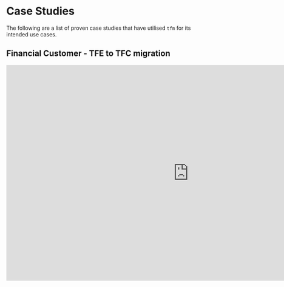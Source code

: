 # Case Studies


The following are a list of proven case studies that have utilised `tfm` for its intended use cases.




## Financial Customer - TFE to TFC migration


<iframe src="https://docs.google.com/presentation/d/e/2PACX-1vSFN9osZARMitvG8HcbnR37nSbVXnK2GMlMvXOz7GsNceFDYp4-98Ko4xZ89-Rtvkf1_YqBmx338er3/embed?start=false&loop=false&delayms=3000" frameborder="0" width="960" height="569" allowfullscreen="true" mozallowfullscreen="true" webkitallowfullscreen="true"></iframe>